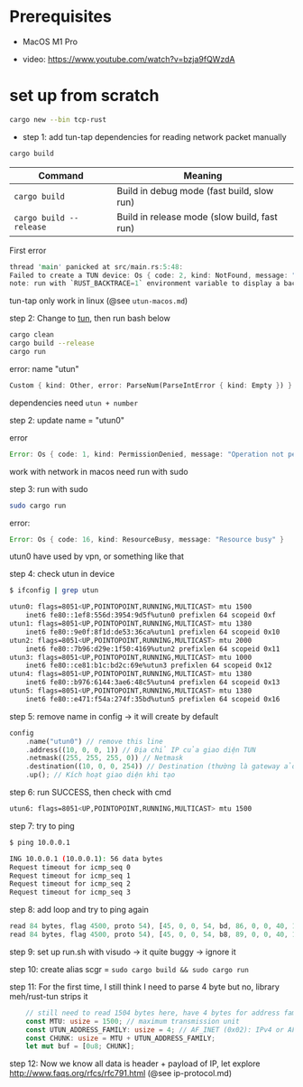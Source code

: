 # Prerequisites
- MacOS M1 Pro
  
- video: https://www.youtube.com/watch?v=bzja9fQWzdA

# set up from scratch

```bash
cargo new --bin tcp-rust
```

- step 1: add tun-tap dependencies for reading network packet manually

```bash
cargo build
```

| Command                 | Meaning                                      |
| ----------------------- | -------------------------------------------- |
| `cargo build`           | Build in debug mode (fast build, slow run)   |
| `cargo build --release` | Build in release mode (slow build, fast run) |


First error

```rust
thread 'main' panicked at src/main.rs:5:48:
Failed to create a TUN device: Os { code: 2, kind: NotFound, message: "No such file or directory" }
note: run with `RUST_BACKTRACE=1` environment variable to display a backtrace
```

tun-tap only work in linux (@see `utun-macos.md`)

step 2: Change to [tun](https://docs.rs/tun/latest/tun/), then run bash below

```bash
cargo clean
cargo build --release
cargo run
```

error: name "utun" 
```rust
Custom { kind: Other, error: ParseNum(ParseIntError { kind: Empty }) }
```
dependencies need `utun + number`

step 2: update name = "utun0"

error
```rust
Error: Os { code: 1, kind: PermissionDenied, message: "Operation not permitted" }
```
work with network in macos need run with sudo

step 3: run with sudo

```bash
sudo cargo run 
```

error: 
```rust
Error: Os { code: 16, kind: ResourceBusy, message: "Resource busy" }
```
utun0 have used by vpn, or something like that

step 4: check utun in device

```bash
$ ifconfig | grep utun

utun0: flags=8051<UP,POINTOPOINT,RUNNING,MULTICAST> mtu 1500
	inet6 fe80::1ef8:556d:3954:9d5f%utun0 prefixlen 64 scopeid 0xf 
utun1: flags=8051<UP,POINTOPOINT,RUNNING,MULTICAST> mtu 1380
	inet6 fe80::9e0f:8f1d:de53:36ca%utun1 prefixlen 64 scopeid 0x10 
utun2: flags=8051<UP,POINTOPOINT,RUNNING,MULTICAST> mtu 2000
	inet6 fe80::7b96:d29e:1f50:4169%utun2 prefixlen 64 scopeid 0x11 
utun3: flags=8051<UP,POINTOPOINT,RUNNING,MULTICAST> mtu 1000
	inet6 fe80::ce81:b1c:bd2c:69e%utun3 prefixlen 64 scopeid 0x12 
utun4: flags=8051<UP,POINTOPOINT,RUNNING,MULTICAST> mtu 1380
	inet6 fe80::b976:6144:3ae6:48c5%utun4 prefixlen 64 scopeid 0x13 
utun5: flags=8051<UP,POINTOPOINT,RUNNING,MULTICAST> mtu 1380
	inet6 fe80::e471:f54a:274f:35bd%utun5 prefixlen 64 scopeid 0x16
```

step 5: remove name in config -> it will create by default

```rust
config
    .name("utun0") // remove this line
    .address((10, 0, 0, 1)) // Địa chỉ IP của giao diện TUN
    .netmask((255, 255, 255, 0)) // Netmask
    .destination((10, 0, 0, 254)) // Destination (thường là gateway ảo)
    .up(); // Kích hoạt giao diện khi tạo
```

step 6: run SUCCESS, then check with cmd

```bash
utun6: flags=8051<UP,POINTOPOINT,RUNNING,MULTICAST> mtu 1500
```

step 7: try to ping

```bash
$ ping 10.0.0.1

ING 10.0.0.1 (10.0.0.1): 56 data bytes
Request timeout for icmp_seq 0
Request timeout for icmp_seq 1
Request timeout for icmp_seq 2
Request timeout for icmp_seq 3
```

step 8: add loop and try to ping again

```rust
read 84 bytes, flag 4500, proto 54), [45, 0, 0, 54, bd, 86, 0, 0, 40, 1, a9, 21, a, 0, 0, 1, a, 0, 0, 1, 8, 0, f2, 2f, 23, 28, 0, 0, 68, 75, 39, 26, 0, 1, 56, 8, 8, 9, a, b, c, d, e, f, 10, 11, 12, 13, 14, 15, 16, 17, 18, 19, 1a, 1b, 1c, 1d, 1e, 1f, 20, 21, 22, 23, 24, 25, 26, 27, 28, 29, 2a, 2b, 2c, 2d, 2e, 2f, 30, 31, 32, 33, 34, 35, 36, 37]
read 84 bytes, flag 4500, proto 54), [45, 0, 0, 54, b8, 89, 0, 0, 40, 1, ae, 1e, a, 0, 0, 1, a, 0, 0, 1, 8, 0, e6, 87, 23, 28, 0, 1, 68, 75, 39, 27, 0, 1, 61, ae, 8, 9, a, b, c, d, e, f, 10, 11, 12, 13, 14, 15, 16, 17, 18, 19, 1a, 1b, 1c, 1d, 1e, 1f, 20, 21, 22, 23, 24, 25, 26, 27, 28, 29, 2a, 2b, 2c, 2d, 2e, 2f, 30, 31, 32, 33, 34, 35, 36, 37]
```

step 9: set up run.sh with visudo -> it quite buggy -> ignore it

step 10: create alias scgr = `sudo cargo build && sudo cargo run`

step 11: For the first time, I still think I need to parse 4 byte but no, library meh/rust-tun strips it

```rust
    // still need to read 1504 bytes here, have 4 bytes for address family
    const MTU: usize = 1500; // maximum transmission unit
    const UTUN_ADDRESS_FAMILY: usize = 4; // AF_INET (0x02): IPv4 or AF_INET6 (0x1E): IPv6
    const CHUNK: usize = MTU + UTUN_ADDRESS_FAMILY;
    let mut buf = [0u8; CHUNK];
```

step 12: Now we know all data is header + payload of IP, let explore http://www.faqs.org/rfcs/rfc791.html (@see ip-protocol.md)




